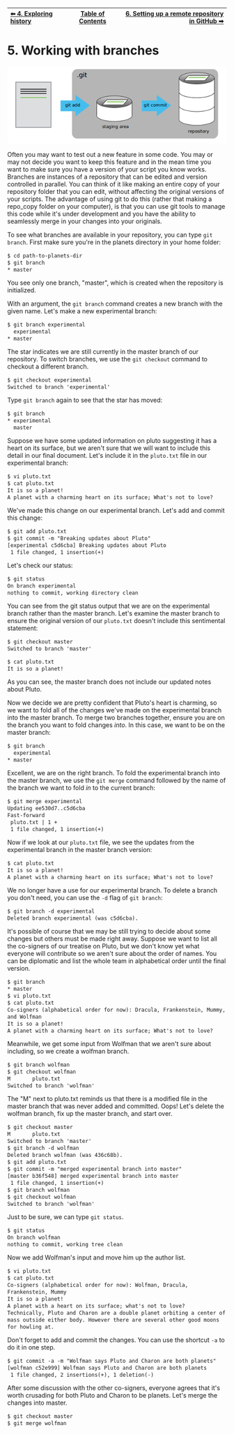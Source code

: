 | [⬅ 4. Exploring history](04-exploring-history.md) | [Table of Contents](00-contents.md) |  [6. Setting up a remote repository in GitHub ➡](06-remotes-in-github.md) |
| :---- |:----:| ----:|

# 5. Working with branches

![The Git Staging Area](fig/git-staging-area.png)

Often you may want to test out a new feature in some code. You may or may not decide you want to keep this feature and in the mean time you want to make sure you have a version of your script you know works. Branches are instances of a repository that can be edited and version controlled in parallel. You can think of it like making an entire copy of your repository folder that you can edit, without affecting the original versions of your scripts. The advantage of using git to do this (rather that making a repo_copy folder on your computer), is that you can use git tools to manage this code while it's under development and you have the ability to seamlessly merge in your changes into your originals.

To see what branches are available in your repository, you can type `git branch`. First make sure you're in the planets directory in your home folder:

```
$ cd path-to-planets-dir
$ git branch
* master
```
You see only one branch, "master", which is created when the repository is initialized.

With an argument, the `git branch` command creates a new branch with the given name. Let's make a new experimental branch:

```
$ git branch experimental
  experimental
* master
```

The star indicates we are still currently in the master branch of our repository. To switch branches, we use the `git checkout` command to checkout a different branch. 

```
$ git checkout experimental
Switched to branch 'experimental'
```

Type `git branch` again to see that the star has moved:

```
$ git branch
* experimental
  master
```

Suppose we have some updated information on pluto suggesting it has a heart on its surface, but we aren't sure that we will want to include this detail in our final document. Let's include it in the `pluto.txt` file in our experimental branch:

```
$ vi pluto.txt
$ cat pluto.txt
It is so a planet!
A planet with a charming heart on its surface; What's not to love?
```

We've made this change on our experimental branch. Let's add and commit this change:

```
$ git add pluto.txt
$ git commit -m "Breaking updates about Pluto"
[experimental c5d6cba] Breaking updates about Pluto
 1 file changed, 1 insertion(+)
```

Let's check our status:

```
$ git status
On branch experimental
nothing to commit, working directory clean
```

You can see from the git status output that we are on the experimental branch rather than the master branch. Let's examine the master branch to ensure the original version of our `pluto.txt` doesn't include this sentimental statement:

```
$ git checkout master
Switched to branch 'master'
```

```
$ cat pluto.txt
It is so a planet!
```

As you can see, the master branch does not include our updated notes about Pluto. 

Now we decide we are pretty confident that Pluto's heart is charming, so we want to fold all of the changes we've made on the experimental branch into the master branch. 
To merge two branches together, ensure you are on the branch you want to fold changes *into*. 
In this case, we want to be on the master branch:

```
$ git branch
  experimental
* master
```

Excellent, we are on the right branch. To fold the experimental branch into the master branch, we use the `git merge` command followed by the name of the branch we want to fold *in* to the current branch:

```
$ git merge experimental
Updating ee530d7..c5d6cba
Fast-forward
 pluto.txt | 1 +
 1 file changed, 1 insertion(+)
```

Now if we look at our `pluto.txt` file, we see the updates from the experimental branch in the master branch version:

```
$ cat pluto.txt
It is so a planet!
A planet with a charming heart on its surface; What's not to love?
```

We no longer have a use for our experimental branch. To delete a branch you don't need, you can use the `-d` flag of `git branch`:

```
$ git branch -d experimental
Deleted branch experimental (was c5d6cba).
```

It's possible of course that we may be still trying to decide about some changes but others must be made right away. Suppose we want to list all the co-signers of our treatise on Pluto, but we don't know yet what everyone will contribute so we aren't sure about the order of names. You can be diplomatic and list the whole team in alphabetical order until the final version. 

```
$ git branch
* master
$ vi pluto.txt
$ cat pluto.txt
Co-signers (alphabetical order for now): Dracula, Frankenstein, Mummy, and Wolfman
It is so a planet!
A planet with a charming heart on its surface; What's not to love?
```

Meanwhile, we get some input from Wolfman that we aren't sure about including, so we create a wolfman branch.

```
$ git branch wolfman
$ git checkout wolfman
M       pluto.txt
Switched to branch 'wolfman'
```

The "M" next to pluto.txt reminds us that there is a modified file in the master branch that was never added and committed. Oops! Let's delete the wolfman branch, fix up the master branch, and start over.

```
$ git checkout master
M       pluto.txt
Switched to branch 'master'
$ git branch -d wolfman
Deleted branch wolfman (was 436c68b).
$ git add pluto.txt
$ git commit -m "merged experimental branch into master"
[master b36f548] merged experimental branch into master
 1 file changed, 1 insertion(+)
$ git branch wolfman
$ git checkout wolfman
Switched to branch 'wolfman'
```

Just to be sure, we can type `git status`.

```
$ git status
On branch wolfman
nothing to commit, working tree clean
```

Now we add Wolfman's input and move him up the author list.

```
$ vi pluto.txt
$ cat pluto.txt
Co-signers (alphabetical order for now): Wolfman, Dracula, Frankenstein, Mummy
It is so a planet!
A planet with a heart on its surface; what's not to love?
Technically, Pluto and Charon are a double planet orbiting a center of mass outside either body. However there are several other good moons for howling at.
```

Don't forget to add and commit the changes. You can use the shortcut `-a` to do it in one step.

```
$ git commit -a -m "Wolfman says Pluto and Charon are both planets"
[wolfman c52e999] Wolfman says Pluto and Charon are both planets
 1 file changed, 2 insertions(+), 1 deletion(-)
```

After some discussion with the other co-signers, everyone agrees that it's worth crusading for both Pluto and Charon to be planets. Let's merge the changes into master.

```
$ git checkout master
$ git merge wolfman


